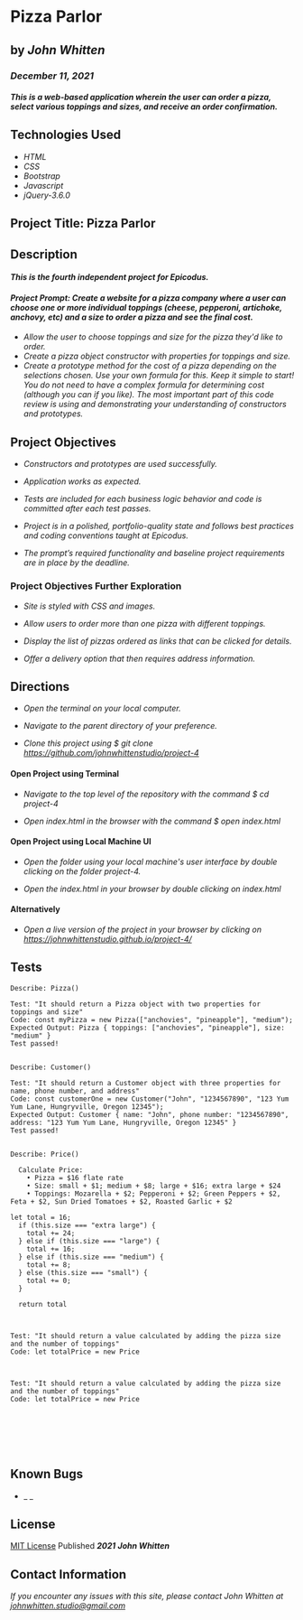 # Pizza Parlor

## by _**John Whitten**_

### _December 11, 2021_

#### _This is a web-based application wherein the user can order a pizza, select various toppings and sizes, and receive an order confirmation._

## Technologies Used

- _HTML_
- _CSS_
- _Bootstrap_
- _Javascript_
- _jQuery-3.6.0_

## Project Title: Pizza Parlor

## Description

#### _This is the fourth independent project for Epicodus._

#### _Project Prompt: Create a website for a pizza company where a user can choose one or more individual toppings (cheese, pepperoni, artichoke, anchovy, etc) and a size to order a pizza and see the final cost._

- _Allow the user to choose toppings and size for the pizza they'd like to order._
- _Create a pizza object constructor with properties for toppings and size._
- _Create a prototype method for the cost of a pizza depending on the selections chosen. Use your own formula for this. Keep it simple to start! You do not need to have a complex formula for determining cost (although you can if you like). The most important part of this code review is using and demonstrating your understanding of constructors and prototypes._

## Project Objectives

- _Constructors and prototypes are used successfully._

- _Application works as expected._

- _Tests are included for each business logic behavior and code is committed after each test passes._

- _Project is in a polished, portfolio-quality state and follows best practices and coding conventions taught at Epicodus._

- _The prompt’s required functionality and baseline project requirements are in place by the deadline._

### Project Objectives Further Exploration

- _Site is styled with CSS and images._

- _Allow users to order more than one pizza with different toppings._

- _Display the list of pizzas ordered as links that can be clicked for details._

- _Offer a delivery option that then requires address information._

## Directions

- _Open the terminal on your local computer._

- _Navigate to the parent directory of your preference._

- _Clone this project using $ git clone https://github.com/johnwhittenstudio/project-4_

#### Open Project using Terminal

- _Navigate to the top level of the repository with the command $ cd project-4_

- _Open index.html in the browser with the command $ open index.html_

#### Open Project using Local Machine UI

- _Open the folder using your local machine's user interface by double clicking on the folder project-4._

- _Open the index.html in your browser by double clicking on index.html_

#### Alternatively

- _Open a live version of the project in your browser by clicking on https://johnwhittenstudio.github.io/project-4/_


## Tests

```
Describe: Pizza()

Test: "It should return a Pizza object with two properties for toppings and size"
Code: const myPizza = new Pizza(["anchovies", "pineapple"], "medium");
Expected Output: Pizza { toppings: ["anchovies", "pineapple"], size: "medium" }
Test passed!


Describe: Customer()

Test: "It should return a Customer object with three properties for name, phone number, and address"
Code: const customerOne = new Customer("John", "1234567890", "123 Yum Yum Lane, Hungryville, Oregon 12345");
Expected Output: Customer { name: "John", phone number: "1234567890", address: "123 Yum Yum Lane, Hungryville, Oregon 12345" }
Test passed!


Describe: Price()

  Calculate Price:
    • Pizza = $16 flate rate
    • Size: small + $1; medium + $8; large + $16; extra large + $24
    • Toppings: Mozarella + $2; Pepperoni + $2; Green Peppers + $2, Feta + $2, Sun Dried Tomatoes + $2, Roasted Garlic + $2

let total = 16;
  if (this.size === "extra large") {
    total += 24;
  } else if (this.size === "large") {
    total += 16;
  } else if (this.size === "medium") {
    total += 8;
  } else (this.size === "small") {
    total += 0;
  }

  return total



Test: "It should return a value calculated by adding the pizza size and the number of toppings"
Code: let totalPrice = new Price



Test: "It should return a value calculated by adding the pizza size and the number of toppings"
Code: let totalPrice = new Price







```

## Known Bugs

- \_ \_

## License

[MIT License](https://opensource.org/licenses/MIT) Published _**2021**_ _**John Whitten**_

## Contact Information

_If you encounter any issues with this site, please contact John Whitten at [johnwhitten.studio@gmail.com](mailto:johnwhitten.studio@gmail.com)_
